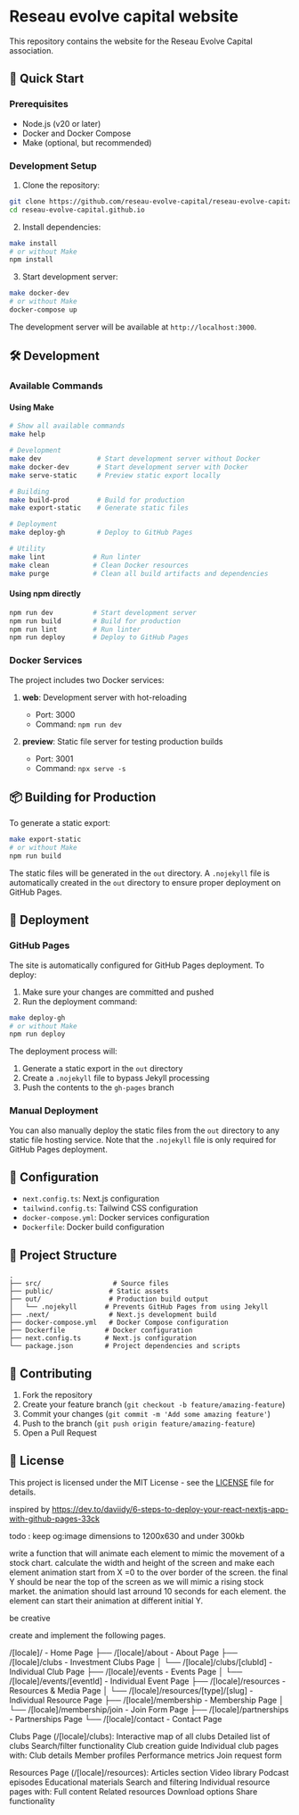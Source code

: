 # Reseau evolve capital website

This repository contains the website for the Reseau Evolve Capital association.

## 🚀 Quick Start

### Prerequisites

- Node.js (v20 or later)
- Docker and Docker Compose
- Make (optional, but recommended)

### Development Setup

1. Clone the repository:
```bash
git clone https://github.com/reseau-evolve-capital/reseau-evolve-capital.github.io.git
cd reseau-evolve-capital.github.io
```

2. Install dependencies:
```bash
make install
# or without Make
npm install
```

3. Start development server:
```bash
make docker-dev
# or without Make
docker-compose up
```

The development server will be available at `http://localhost:3000`.

## 🛠 Development

### Available Commands

#### Using Make

```bash
# Show all available commands
make help

# Development
make dev              # Start development server without Docker
make docker-dev       # Start development server with Docker
make serve-static     # Preview static export locally

# Building
make build-prod       # Build for production
make export-static    # Generate static files

# Deployment
make deploy-gh        # Deploy to GitHub Pages

# Utility
make lint            # Run linter
make clean           # Clean Docker resources
make purge           # Clean all build artifacts and dependencies
```

#### Using npm directly

```bash
npm run dev          # Start development server
npm run build        # Build for production
npm run lint         # Run linter
npm run deploy       # Deploy to GitHub Pages
```

### Docker Services

The project includes two Docker services:

1. **web**: Development server with hot-reloading
   - Port: 3000
   - Command: `npm run dev`

2. **preview**: Static file server for testing production builds
   - Port: 3001
   - Command: `npx serve -s`

## 📦 Building for Production

To generate a static export:

```bash
make export-static
# or without Make
npm run build
```

The static files will be generated in the `out` directory. A `.nojekyll` file is automatically created in the `out` directory to ensure proper deployment on GitHub Pages.

## 🚀 Deployment

### GitHub Pages

The site is automatically configured for GitHub Pages deployment. To deploy:

1. Make sure your changes are committed and pushed
2. Run the deployment command:
```bash
make deploy-gh
# or without Make
npm run deploy
```

The deployment process will:
1. Generate a static export in the `out` directory
2. Create a `.nojekyll` file to bypass Jekyll processing
3. Push the contents to the `gh-pages` branch

### Manual Deployment

You can also manually deploy the static files from the `out` directory to any static file hosting service. Note that the `.nojekyll` file is only required for GitHub Pages deployment.

## 🔧 Configuration

- `next.config.ts`: Next.js configuration
- `tailwind.config.ts`: Tailwind CSS configuration
- `docker-compose.yml`: Docker services configuration
- `Dockerfile`: Docker build configuration

## 📝 Project Structure

```
.
├── src/                  # Source files
├── public/              # Static assets
├── out/                 # Production build output
│   └── .nojekyll       # Prevents GitHub Pages from using Jekyll
├── .next/               # Next.js development build
├── docker-compose.yml   # Docker Compose configuration
├── Dockerfile          # Docker configuration
├── next.config.ts      # Next.js configuration
└── package.json        # Project dependencies and scripts
```

## 🤝 Contributing

1. Fork the repository
2. Create your feature branch (`git checkout -b feature/amazing-feature`)
3. Commit your changes (`git commit -m 'Add some amazing feature'`)
4. Push to the branch (`git push origin feature/amazing-feature`)
5. Open a Pull Request

## 📄 License

This project is licensed under the MIT License - see the [LICENSE](LICENSE) file for details.


inspired by https://dev.to/daviidy/6-steps-to-deploy-your-react-nextjs-app-with-github-pages-33ck


todo : keep og:image dimensions to 1200x630 and under 300kb


write a function that will animate each element to mimic the movement of a stock chart. calculate the width and height of the screen and make each element animation start from X =0 to the over border of the screen. the final Y should be near the top of the screen as we will mimic a rising stock market. the animation should last arround 10 seconds for each element. the element can start their animation at different initial Y. 

be creative





create and implement the following pages.

/[locale]/ - Home Page
├── /[locale]/about - About Page
├── /[locale]/clubs - Investment Clubs Page
│   └── /[locale]/clubs/[clubId] - Individual Club Page
├── /[locale]/events - Events Page
│   └── /[locale]/events/[eventId] - Individual Event Page
├── /[locale]/resources - Resources & Media Page
│   └── /[locale]/resources/[type]/[slug] - Individual Resource Page
├── /[locale]/membership - Membership Page
│   └── /[locale]/membership/join - Join Form Page
├── /[locale]/partnerships - Partnerships Page
└── /[locale]/contact - Contact Page


Clubs Page (/[locale]/clubs):
Interactive map of all clubs
Detailed list of clubs
Search/filter functionality
Club creation guide
Individual club pages with:
Club details
Member profiles
Performance metrics
Join request form


Resources Page (/[locale]/resources):
Articles section
Video library
Podcast episodes
Educational materials
Search and filtering
Individual resource pages with:
Full content
Related resources
Download options
Share functionality